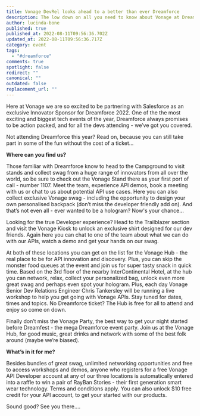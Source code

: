 ```yaml
---
title: Vonage DevRel looks ahead to a better than ever Dreamforce
description: The low down on all you need to know about Vonage at Dreamforce 2022
author: lucinda-bone
published: true
published_at: 2022-08-11T09:56:36.702Z
updated_at: 2022-08-11T09:56:36.717Z
category: event
tags:
  - "#dreamforce"
comments: true
spotlight: false
redirect: ""
canonical: ""
outdated: false
replacement_url: ""
---
```

Here at Vonage we are so excited to be partnering with Salesforce as an exclusive Innovator Sponsor for Dreamforce 2022. One of the the most exciting and biggest tech events of the year, Dreamforce always promises to be action packed, and for all the devs attending - we’ve got you covered. 

Not attending Dreamforce this year? Read on, because you can still take part in some of the fun without the cost of a ticket… 

**Where can you find us?**

Those familiar with Dreamforce know to head to the Campground to visit stands and collect swag from a huge range of innovators from all over the world, so be sure to check out the Vonage Stand there as your first port of call - number 1107. Meet the team, experience API demos, book a meeting with us or chat to us about potential API use cases. Here you can also collect exclusive Vonage swag - including the opportunity to design your own personalised backpack (don’t miss the developer friendly add on). And that’s not even all - ever wanted to be a hologram? Now's your chance…

Looking for the true Developer experience? Head to the Trailblazer section and visit the Vonage Kiosk to unlock an exclusive shirt designed for our dev friends. Again here you can chat to one of the team about what we can do with our APIs, watch a demo and get your hands on our swag. 

At both of these locations you can get on the list for the Vonage Hub - the real place to be for API innovation and discovery. Plus, you can skip the monster food queues at the event and join us for super tasty snack in quick time. Based on the 3rd floor of the nearby InterContinental Hotel, at the hub you can network, relax, collect your personalized bag, unlock even more great swag and perhaps even spot your hologram. Plus, each day Vonage Senior Dev Relations Engineer Chris Tankersley will be running a live workshop to help you get going with Vonage APIs. Stay tuned for dates, times and topics. No Dreamforce ticket? The Hub is free for all to attend and enjoy so come on down. 

Finally don’t miss the Vonage Party, the best way to get your night started before Dreamfest - the mega Dreamforce event party. Join us at the Vonage Hub, for good music, great drinks and network with some of the best folk around (maybe we’re biased).  

**What’s in it for me?**

Besides bundles of great swag, unlimited networking opportunities and free to access workshops and demos, anyone who registers for a free Vonage API Developer account at any of our three locations is automatically entered into a raffle to win a pair of RayBan Stories - their first generation smart wear technology. Terms and conditions apply. You can also unlock $10 free credit for your API account, to get your started with our products.

Sound good? See you there....